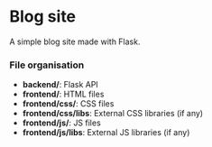 # Blog site

A simple blog site made with Flask.

### File organisation

<ul>
 	<li>
 		<b>backend/</b>: Flask API
 	</li>
	<li>
 		<b>frontend/</b>: HTML files
	</li>
	<li>
		<b>frontend/css/</b>: CSS files
	</li>
	<li>
		<b>frontend/css/libs</b>: External CSS libraries (if any)
	</li>
	<li>
		<b>frontend/js/</b>: JS files
	</li>
	<li>
		<b>frontend/js/libs</b>: External JS libraries (if any)
	</li>
</ul>
